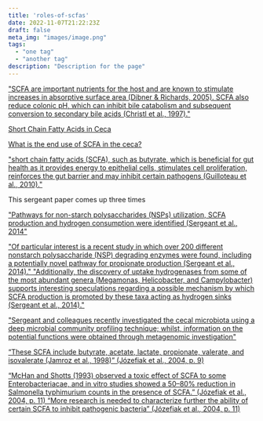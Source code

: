 ```yaml
---
title: 'roles-of-scfas'
date: 2022-11-07T21:22:23Z
draft: false
meta_img: "images/image.png"
tags:
  - "one tag"
  - "another tag"
description: "Description for the page"
---
```


["SCFA are important nutrients for the host and are known to stimulate increases in absorptive surface area (Dibner & Richards, 2005). SCFA also reduce colonic pH, which can inhibit bile catabolism and subsequent conversion to secondary bile acids (Christl et al., 1997)."](/citations/oakleyChickenGastrointestinalMicrobiome2014#^06a35d)

[Short Chain Fatty Acids in Ceca](/segments/Ceca#^79caee)

[What is the end use of SCFA in the ceca?](/bigqs/2022-11-07-open-questions-and-evidence-they-may-have-been-answered/index#^2d7b97)

["short chain fatty acids (SCFA), such as butyrate, which is beneficial for gut health as it provides energy to epithelial cells, stimulates cell proliferation, reinforces the gut barrier and may inhibit certain pathogens (Guilloteau et al., 2010)."](/citations/2022-11-07-dehauomicstechnologiespoultry2022/index#^fd1a28)

This sergeant paper comes up three times

["Pathways for non-starch polysaccharides (NSPs) utilization, SCFA production and hydrogen consumption were identified (Sergeant et al., 2014"](/citations/2022-11-07-dehauomicstechnologiespoultry2022/index#^029aa3)

["Of particular interest is a recent study in which over 200 different nonstarch polysaccharide (NSP) degrading enzymes were found, including a potentially novel pathway for propionate production (Sergeant et al., 2014)." "Additionally, the discovery of uptake hydrogenases from some of the most abundant genera (Megamonas, Helicobacter, and Campylobacter) supports interesting speculations regarding a possible mechanism by which SCFA production is promoted by these taxa acting as hydrogen sinks (Sergeant et al., 2014)."](citations/oakleyChickenGastrointestinalMicrobiome2014#^e08c18)

["Sergeant and colleagues recently investigated the cecal microbiota using a deep microbial community profiling technique; whilst, information on the potential functions were obtained through metagenomic investigation" ](/citations/tiloccaEffectsDietsDifferent2019#^505d62)


[“These SCFA include butyrate, acetate, lactate, propionate, valerate, and isovalerate (Jamroz et al., 1998)” (Józefiak et al., 2004, p. 9) ](/citations/jozefiakCarbohydrateFermentationAvian2004#^f3d52a)

[“McHan and Shotts (1993) observed a toxic effect of SCFA to some Enterobacteriacae, and in vitro studies showed a 50–80% reduction in Salmonella typhimurium counts in the presence of SCFA.” (Józefiak et al., 2004, p. 11) 
“More research is needed to characterize further the ability of certain SCFA to inhibit pathogenic bacteria” (Józefiak et al., 2004, p. 11)](/citations/jozefiakCarbohydrateFermentationAvian2004#^026fc4)

